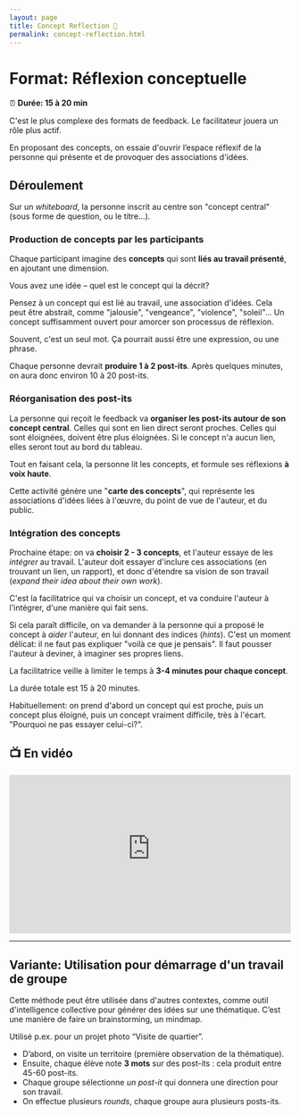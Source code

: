 ```yaml
---
layout: page
title: Concept Reflection 🧠
permalink: concept-reflection.html
---
```


# Format: Réflexion conceptuelle

⏰ **Durée: 15 à 20 min**

C'est le plus complexe des formats de feedback. Le facilitateur jouera un rôle plus actif. 

En proposant des concepts, on essaie d'ouvrir l’espace réflexif de la personne qui présente et de provoquer des associations d'idées.

## Déroulement

Sur un *whiteboard*, la personne inscrit au centre son "concept central" (sous forme de question, ou le titre...).

### Production de concepts par les participants

Chaque participant imagine des **concepts** qui sont **liés au travail présenté**, en ajoutant une dimension.

Vous avez une idée – quel est le concept qui la décrit?

Pensez à un concept qui est lié au travail, une association d'idées. Cela peut être abstrait, comme "jalousie", "vengeance", "violence", "soleil"... Un concept suffisamment ouvert pour amorcer son processus de réflexion. 

Souvent, c'est un seul mot. Ça pourrait aussi être une expression, ou une phrase.

Chaque personne devrait **produire 1 à 2 post-its**. Après quelques minutes, on aura donc environ 10 à 20 post-its.

### Réorganisation des post-its

La personne qui reçoit le feedback va **organiser les post-its autour de son concept central**. Celles qui sont en lien direct seront proches. Celles qui sont éloignées, doivent être plus éloignées. Si le concept n'a aucun lien, elles seront tout au bord du tableau.

Tout en faisant cela, la personne lit les concepts, et formule ses réflexions **à voix haute**.

Cette activité génère une "**carte des concepts**", qui représente les associations d'idées liées à l'œuvre, du point de vue de l'auteur, et du public.

### Intégration des concepts

Prochaine étape: on va **choisir 2 - 3 concepts**, et l'auteur essaye de les *intégrer* au travail. L'auteur doit essayer d'inclure ces associations (en trouvant un lien, un rapport), et donc d'étendre sa vision de son travail (*expand their idea about their own work*). 

C'est la facilitatrice qui va choisir un concept, et va conduire l'auteur à l'intégrer, d'une manière qui fait sens.

Si cela paraît difficile, on va demander à la personne qui a proposé le concept à *aider* l'auteur, en lui donnant des indices (*hints*). C'est un moment délicat: il ne faut pas expliquer "voilà ce que je pensais". Il faut pousser l'auteur à deviner, à imaginer ses propres liens.

La facilitatrice veille à limiter le temps à **3-4 minutes pour chaque concept**.

La durée totale est 15 à 20 minutes.

Habituellement: on prend d'abord un concept qui est proche, puis un concept plus éloigné, puis un concept vraiment difficile, très à l'écart. "Pourquoi ne pas essayer celui-ci?".


## 📺 En vidéo 

<iframe width="100%" style="aspect-ratio: 16 / 9;" src="https://www.youtube-nocookie.com/embed/wkYt8cibkII" title="YouTube video player" frameborder="0" allow="accelerometer; autoplay; clipboard-write; encrypted-media; gyroscope; picture-in-picture" allowfullscreen></iframe>

---

## Variante: Utilisation pour démarrage d'un travail de groupe

Cette méthode peut être utilisée dans d'autres contextes, comme outil d'intelligence collective pour générer des idées sur une thématique. C’est une manière de faire un brainstorming, un mindmap.

Utilisé p.ex. pour un projet photo “Visite de quartier”. 

- D’abord, on visite un territoire (première observation de la thématique).
- Ensuite, chaque élève note **3 mots** sur des post-its : cela produit entre 45-60 post-its.
- Chaque groupe sélectionne *un post-it* qui donnera une direction pour son travail.
- On effectue plusieurs *rounds*, chaque groupe aura plusieurs posts-its.
